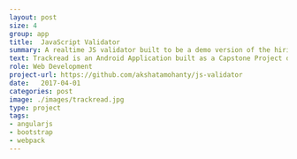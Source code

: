 ```yaml
---
layout: post
size: 4
group: app
title:  JavaScript Validator
summary: A realtime JS validator built to be a demo version of the hiring test for developers at Design Automation Lab at SDE, NUS 
text: Trackread is an Android Application built as a Capstone Project during my Android Developer Nanodegree from Udacity. The application allows the user to search for a book from Goodreads database, save it on the app to track reading progress and makes notes. The app also integrates services such as Google Analytics and Google AdMod and has two versions - a free version that displayed ads and a paid version free of ads. Trackread also has a widget that displays a list of books the user is currently reading with the progress on the screen.
role: Web Development
project-url: https://github.com/akshatamohanty/js-validator
date:   2017-04-01
categories: post
image: ./images/trackread.jpg
type: project
tags: 
- angularjs
- bootstrap
- webpack
---
```


